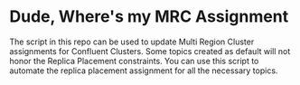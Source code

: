 # Dude, Where's my MRC Assignment
The script in this repo can be used to update Multi Region Cluster assignments for Confluent Clusters.
Some topics created as default will not honor the Replica Placement constraints. 
You can use this script to automate the replica placement assignment for all the necessary topics.
